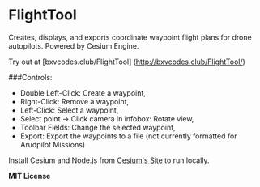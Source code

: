 # FlightTool
Creates, displays, and exports coordinate waypoint flight plans for drone autopilots. Powered by Cesium Engine.

Try out at [bxvcodes.club/FlightTool] (http://bxvcodes.club/FlightTool/) 

###Controls: <br>
 * Double Left-Click: Create a waypoint, <br>
 * Right-Click: Remove a waypoint, <br>
 * Left-Click: Select a waypoint, <br>
 * Select point → Click camera in infobox: Rotate view, <br>
 * Toolbar Fields: Change the selected waypoint, <br>
 * Export: Export the waypoints to a file (not currently formatted for Arudpilot Missions)

Install Cesium and Node.js from [Cesium's Site](http://cesiumjs.org/tutorials/cesium-up-and-running/) to run locally.


<b>MIT License</b>

